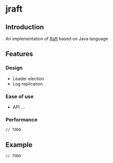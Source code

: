 # jraft

## Introduction

An implementation of [Raft](http://web.stanford.edu/~ouster/cgi-bin/papers/raft-extended.pdf) based on Java language

## Features
### Design
+ Leader election
+ Log replication

### Ease of use

+ API ...

### Performance

    // TODO

## Example

    // TODO

